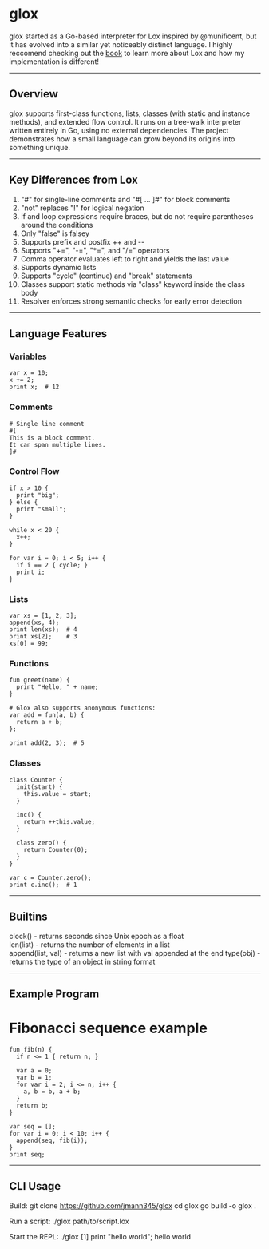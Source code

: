 # glox

glox started as a Go-based interpreter for Lox inspired by @munificent, but it has evolved into a similar yet noticeably distinct language. I highly reccomend checking out the [book](https://craftinginterpreters.com/) to learn more about Lox and how my implementation is different!

-------------------------------------------------------------------------------

## Overview

glox supports first-class functions, lists, classes (with static and instance methods), and extended flow control. It runs on a tree-walk interpreter written entirely in Go, using no external dependencies. The project demonstrates how a small language can grow beyond its origins into something unique.

-------------------------------------------------------------------------------

## Key Differences from Lox

1. "#" for single-line comments and "#[ ... ]#" for block comments  
2. "not" replaces "!" for logical negation  
3. If and loop expressions require braces, but do not require parentheses around the conditions
4. Only "false" is falsey
5. Supports prefix and postfix ++ and --  
6. Supports "+=", "-=", "*=", and "/=" operators  
7. Comma operator evaluates left to right and yields the last value  
8. Supports dynamic lists
9. Supports "cycle" (continue) and "break" statements
10. Classes support static methods via "class" keyword inside the class body  
11. Resolver enforces strong semantic checks for early error detection  

-------------------------------------------------------------------------------

## Language Features

### Variables
```
var x = 10;
x += 2;
print x;  # 12
```

### Comments
```
# Single line comment
#[
This is a block comment.
It can span multiple lines.
]#
```

### Control Flow
```
if x > 10 {
  print "big";
} else {
  print "small";
}

while x < 20 {
  x++;
}

for var i = 0; i < 5; i++ {
  if i == 2 { cycle; }
  print i;
}
```

### Lists
```
var xs = [1, 2, 3];
append(xs, 4);
print len(xs);  # 4
print xs[2];    # 3
xs[0] = 99;
```
### Functions
```
fun greet(name) {
  print "Hello, " + name;
}

# Glox also supports anonymous functions:
var add = fun(a, b) {
  return a + b;
};

print add(2, 3);  # 5
```

### Classes
```
class Counter {
  init(start) {
    this.value = start;
  }

  inc() {
    return ++this.value;
  }

  class zero() {
    return Counter(0);
  }
}

var c = Counter.zero();
print c.inc();  # 1
```

-------------------------------------------------------------------------------

## Builtins

clock() - returns seconds since Unix epoch as a float  
len(list) - returns the number of elements in a list  
append(list, val) - returns a new list with val appended at the end
type(obj) - returns the type of an object in string format 

-------------------------------------------------------------------------------

## Example Program

# Fibonacci sequence example
```
fun fib(n) {
  if n <= 1 { return n; }

  var a = 0;
  var b = 1;
  for var i = 2; i <= n; i++ {
    a, b = b, a + b;
  }
  return b;
}

var seq = [];
for var i = 0; i < 10; i++ {
  append(seq, fib(i));
}
print seq;
```

-------------------------------------------------------------------------------

## CLI Usage

Build:
git clone https://github.com/jmann345/glox
cd glox
go build -o glox .

Run a script:
./glox path/to/script.lox

Start the REPL:
./glox
[1] print "hello world";
hello world
